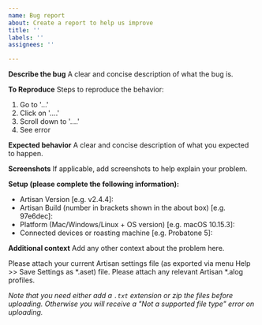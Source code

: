 ```yaml
---
name: Bug report
about: Create a report to help us improve
title: ''
labels: ''
assignees: ''

---
```


**Describe the bug**
A clear and concise description of what the bug is.

**To Reproduce**
Steps to reproduce the behavior:
1. Go to '...'
2. Click on '....'
3. Scroll down to '....'
4. See error

**Expected behavior**
A clear and concise description of what you expected to happen.

**Screenshots**
If applicable, add screenshots to help explain your problem.

**Setup (please complete the following information):**
 - Artisan Version [e.g. v2.4.4]:
 - Artisan Build (number in brackets shown in the about box) [e.g. 97e6dec]:
 - Platform (Mac/Windows/Linux + OS version) [e.g. macOS 10.15.3]:
 - Connected devices or roasting machine [e.g. Probatone 5]:

**Additional context**
Add any other context about the problem here.

Please attach your current Artisan settings file (as exported via menu Help >> Save Settings as *.aset) file.
Please attach any relevant Artisan *.alog profiles.

_Note that you need either add a `.txt` extension or zip the files before uploading. Otherwise you will receive a "Not a supported file type" error on uploading._
